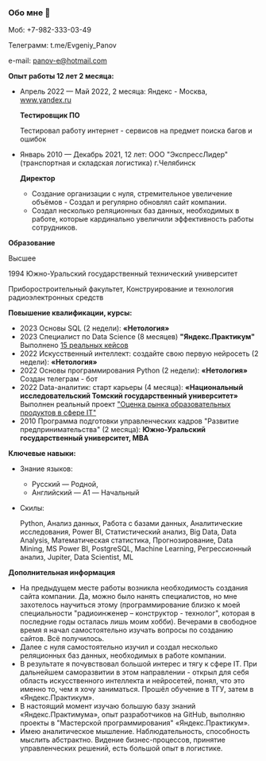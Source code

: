 ### Обо мне 👋

<!--
**PanovEN/PanovEN** is a ✨ _special_ ✨ repository because its `README.md` (this file) appears on your GitHub profile.

Here are some ideas to get you started:

- 🔭 I’m currently working on ...
- 🌱 I’m currently learning ...
- 👯 I’m looking to collaborate on ...
- 🤔 I’m looking for help with ...
- 💬 Ask me about ...
- 📫 How to reach me: ...
- 😄 Pronouns: ...
- ⚡ Fun fact: ...
-->

Моб: +7-982-333-03-49

Телеграмм: t.me/Evgeniy_Panov

e-mail: panov-e@hotmail.com

**Опыт работы 12 лет 2 месяца:**
 
- Апрель 2022 — Май 2022, 2 месяца:	Яндекс - Москва, www.yandex.ru

  **Тестировщик ПО**
  
  Тестировал работу интернет - сервисов на предмет поиска багов и ошибок

- Январь 2010 — Декабрь 2021, 12 лет:	ООО "ЭкспрессЛидер" (транспортная и складская логистика) г.Челябинск

  **Директор**
  -	Создание организации с нуля, стремительное увеличение объёмов - Создал и регулярно обновлял сайт компании.
  -	Создал несколько реляционных баз данных, необходимых в работе, которые кардинально увеличили эффективность работы сотрудников.


**Образование**

Высшее

1994	Южно-Уральский государственный технический университет

Приборостроительный факультет, Конструирование и технология радиоэлектронных средств


**Повышение квалификации, курсы:**

- 2023	Основы SQL (2 недели): **«Нетология»**
- 2023	Специалист по Data Science (8 месяцев)
  **"Яндекс.Практикум"** Выполнено [ 15 реальных кейсов](https://github.com/PanovEN/yandex_practicum.git)
- 2022	Искусственный интеллект: создайте свою первую нейросеть (2 недели): **«Нетология»**
- 2022	Основы программирования Python (2 недели): **«Нетология»** Создан телеграм - бот
- 2022	Data-аналитик: старт карьеры (4 месяца):
  **«Национальный исследовательский Томский государственный университет»** Выполнен реальный проект [ "Оценка рынка образовательных продуктов в сфере IT"](https://github.com/PanovEN/data-analytics-Academy.git)
- 2010	Программа подготовки управленческих кадров "Развитие предпринимательства" (2 месяца): **Южно-Уральский государственный университет, MBA**

**Ключевые навыки:**

- Знание языков:
  - Русский — Родной,
  - Английский — A1 — Начальный
- Скилы:

  Python, Анализ данных, Работа с базами данных, Аналитические исследования, Power BI, Статистический анализ, Big Data, Data Analysis, Математическая статистика, Прогнозирование, Data Mining, MS Power BI, PostgreSQL, Machine Learning, Регрессионный анализ, Jupiter, Data Scientist, ML

**Дополнительная информация**

- На предыдущем месте работы возникла необходимость создания сайта компании. Да, можно было нанять специалистов, но мне захотелось научиться этому (программирование близко к моей специальности "радиоинженер – конструктор - технолог", которая в последние годы осталась лишь моим хобби). Вечерами в свободное время я начал самостоятельно изучать вопросы по созданию сайтов. Всё получилось.
- Далее с нуля самостоятельно изучил и создал несколько реляционных баз данных, необходимых в работе компании.
- В результате я почувствовал большой интерес и тягу к сфере IT. При дальнейшем саморазвитии в этом направлении - открыл для себя область искусственного интеллекта и нейросетей, понял, что это именно то, чем я хочу заниматься. Прошёл обучение в ТГУ, затем в «Яндекс.Практикум».
- В настоящий момент изучаю большую базу знаний «Яндекс.Практимума», опыт разработчиков на GitHub, выполняю проекты в "Мастерской программирования" «Яндекс.Практикум».
- Имею аналитическое мышление. Наблюдательность, способность мыслить абстрактно. Видение бизнес-процессов, принятие управленческих решений, есть большой опыт в логистике.


